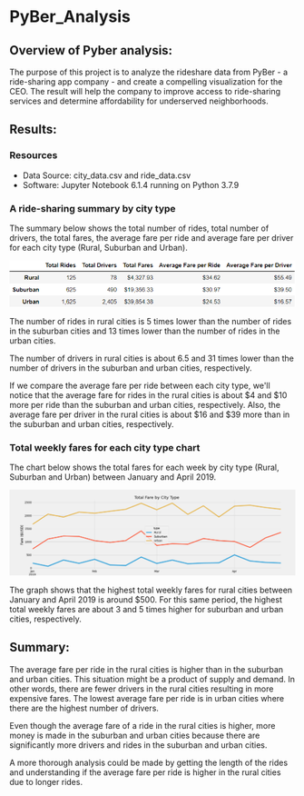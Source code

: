 # PyBer_Analysis

## Overview of Pyber analysis:
The purpose of this project is to analyze the rideshare data from PyBer - a ride-sharing app company - and create a compelling visualization for the CEO. The result will help the company to improve access to ride-sharing services and determine affordability for underserved neighborhoods.


## Results:

### Resources
- Data Source: city_data.csv and ride_data.csv
- Software: Jupyter Notebook 6.1.4 running on Python 3.7.9

### A ride-sharing summary by city type
The summary below shows the total number of rides, total number of drivers, the total fares, the average fare per ride and average fare per driver for each city type (Rural, Suburban and Urban).

![A ride-sharing summary by city type](./analysis/Deliverable1.PNG)

The number of rides in rural cities is 5 times lower than the number of rides in the suburban cities and 13 times lower than the number of rides in the urban cities.

The number of drivers in rural cities is about 6.5 and 31 times lower than the number of drivers in the suburban and urban cities, respectively. 

If we compare the average fare per ride between each city type, we'll notice that the average fare for rides in the rural cities is about $4 and $10 more per ride than the suburban and urban cities, respectively. Also, the average fare per driver in the rural cities is about $16 and $39 more than in the suburban and urban cities, respectively. 


### Total weekly fares for each city type chart

The chart below shows the total fares for each week by city type (Rural, Suburban and Urban) between January and April 2019.

![Total weekly fares by city type](./analysis/PyBer_fare_summary.png)

The graph shows that the highest total weekly fares for rural cities between January and April 2019 is around $500. For this same period, the highest total weekly fares are about 3 and 5 times higher for suburban and urban cities, respectively.


## Summary:

The average fare per ride in the rural cities is higher than in the suburban and urban cities. This situation might be a product of supply and demand. In other words, there are fewer drivers in the rural cities resulting in more expensive fares. The lowest average fare per ride is in urban cities where there are the highest number of drivers.

Even though the average fare of a ride in the rural cities is higher, more money is made in the suburban and urban cities because there are significantly more drivers and rides in the suburban and urban cities.

A more thorough analysis could be made by getting the length of the rides and understanding if the average fare per ride is higher in the rural cities due to longer rides.

